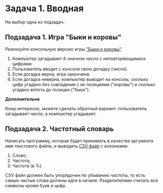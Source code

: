 
# Задача 1. Вводная

На выбор одна из подзадач.

## Подзадача 1. Игра "Быки и коровы"

Реализуйте консольную версию игры ["Быки и коровы"](https://ru.wikipedia.org/wiki/%D0%91%D1%8B%D0%BA%D0%B8_%D0%B8_%D0%BA%D0%BE%D1%80%D0%BE%D0%B2%D1%8B). 

1. Компьютер загадывает 4-значное число с неповторяющимися цифрами.
2. Пользователь вводит с консоли свою догадку (число).
3. Если догадка верна, игра закончена.
4. Если догадка неверна, компьютер выводит на консоль, сколько цифр угадано без совпадения с их позициями ("коровы") и сколько угадано вплоть до позиции ("быки").

**Дополнительно**

Кому интересно, можете сделать обратный вариант: пользователь загадывает число, а компьютер угадывает.

## Подзадача 2. Частотный словарь

Написать программу, которая будет принимать в качестве аргумента имя текстового файла, и выводить [CSV файл](http://ru.wikipedia.org/wiki/CSV) с колонками:

1. Слово;
2. Частота;
3. Частота (в %).

CSV файл должен быть упорядочен по убыванию частоты, то есть самые частые слова должны идти в начале. Разделителями считать все символы кроме букв и цифр.
